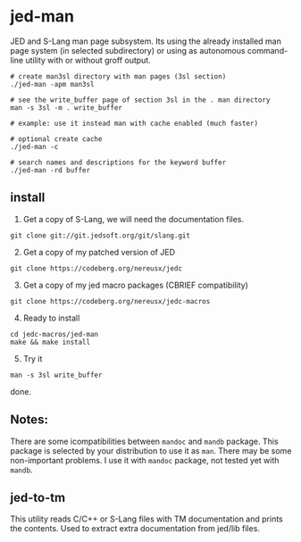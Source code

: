 # jed-man

JED and S-Lang man page subsystem. Its using the already installed man
page system (in selected subdirectory) or using as autonomous command-line
utility with or without groff output.

```
# create man3sl directory with man pages (3sl section)
./jed-man -apm man3sl			
 
# see the write_buffer page of section 3sl in the . man directory
man -s 3sl -m . write_buffer	

# example: use it instead man with cache enabled (much faster)

# optional create cache
./jed-man -c		

# search names and descriptions for the keyword buffer
./jed-man -rd buffer
```

## install

1) Get a copy of S-Lang, we will need the documentation files.
```
git clone git://git.jedsoft.org/git/slang.git
```

2) Get a copy of my patched version of JED
```
git clone https://codeberg.org/nereusx/jedc
```

3) Get a copy of my jed macro packages (CBRIEF compatibility)
```
git clone https://codeberg.org/nereusx/jedc-macros
```

4) Ready to install
```
cd jedc-macros/jed-man
make && make install
```

5) Try it
```
man -s 3sl write_buffer
```

done.

## Notes:
There are some icompatibilities between `mandoc` and `mandb` package.
This package is selected by your distribution to use it as `man`.
There may be some non-important problems.
I use it with `mandoc` package, not tested yet with `mandb`.

## jed-to-tm
This utility reads C/C++ or S-Lang files with TM documentation and prints
the contents. Used to extract extra documentation from jed/lib files.


